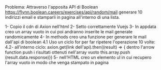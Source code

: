 Problema: Attraverso l'apposita API di Boolean https://flynn.boolean.careers/exercises/api/random/mail generare 10 indirizzi email e stamparli in pagina all'interno di una lista.

1- Copio il cdn di Axion nell'html
2- Setto correttamente Vuejs 
3- In appdata creo un array vuoto in cui poi andranno inserite le mail generate randomicamente
4- In methods creo una funzione per generare le mail dall'api di boolean
    4.1 Uso un ciclo for per far ripetere l'operazione 10 volte:
    4.2- all'interno ciclo:
    axion.get(link dell'api).then((result) => { 
        dentro l'arrow function push i risultati ottenuti nell'array vuoto
        this.array.push (result.data.response)})
5- nell'HTML creo un elemento ul in cui recupero l'array vuoto in modo che venga stampato in pagina